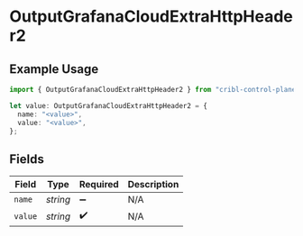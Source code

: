 # OutputGrafanaCloudExtraHttpHeader2

## Example Usage

```typescript
import { OutputGrafanaCloudExtraHttpHeader2 } from "cribl-control-plane/models";

let value: OutputGrafanaCloudExtraHttpHeader2 = {
  name: "<value>",
  value: "<value>",
};
```

## Fields

| Field              | Type               | Required           | Description        |
| ------------------ | ------------------ | ------------------ | ------------------ |
| `name`             | *string*           | :heavy_minus_sign: | N/A                |
| `value`            | *string*           | :heavy_check_mark: | N/A                |
